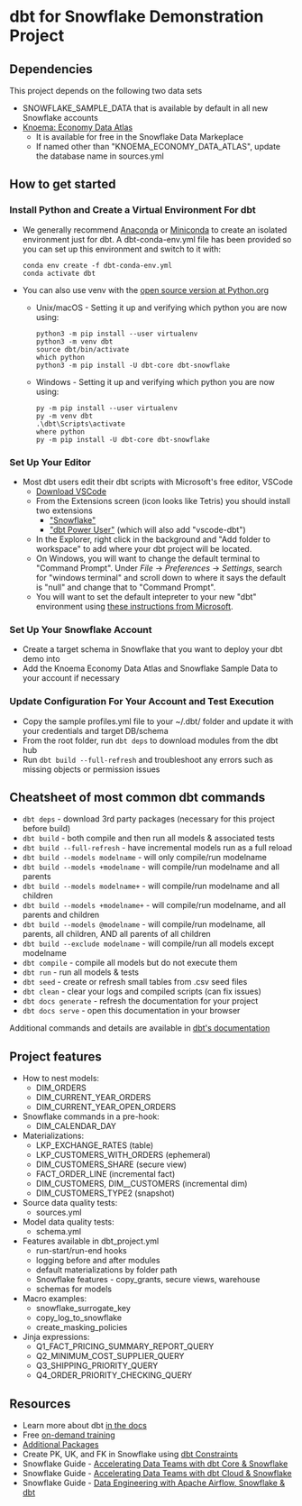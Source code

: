 # dbt for Snowflake Demonstration Project

## Dependencies

This project depends on the following two data sets

- SNOWFLAKE_SAMPLE_DATA that is available by default in all new Snowflake accounts
- [Knoema: Economy Data Atlas](https://www.snowflake.com/datasets/knoema-economy-data-atlas/)
  - It is available for free in the Snowflake Data Markeplace
  - If named other than "KNOEMA_ECONOMY_DATA_ATLAS", update the database name in sources.yml

## How to get started

### Install Python and Create a Virtual Environment For dbt

- We generally recommend [Anaconda](https://www.anaconda.com/) or [Miniconda](https://docs.conda.io/en/latest/miniconda.html) to create an isolated environment just for dbt. A dbt-conda-env.yml file has been provided so you can set up this environment and switch to it with:

    ```shell
    conda env create -f dbt-conda-env.yml
    conda activate dbt
    ```

- You can also use venv with the [open source version at Python.org](https://www.python.org/downloads/)
  - Unix/macOS - Setting it up and verifying which python you are now using:

    ```shell
    python3 -m pip install --user virtualenv
    python3 -m venv dbt
    source dbt/bin/activate
    which python
    python3 -m pip install -U dbt-core dbt-snowflake
    ```

  - Windows - Setting it up and verifying which python you are now using:

    ```shell
    py -m pip install --user virtualenv
    py -m venv dbt
    .\dbt\Scripts\activate
    where python
    py -m pip install -U dbt-core dbt-snowflake
    ```

### Set Up Your Editor

- Most dbt users edit their dbt scripts with Microsoft's free editor, VSCode
  - [Download VSCode](https://code.visualstudio.com/Download)
  - From the Extensions screen (icon looks like Tetris) you should install two extensions
    - ["Snowflake"](https://docs.snowflake.com/en/user-guide/vscode-ext)
    - ["dbt Power User"](https://marketplace.visualstudio.com/items?itemName=innoverio.vscode-dbt-power-user) (which will also add "vscode-dbt")
  - In the Explorer, right click in the background and "Add folder to workspace" to add where your dbt project will be located.
  - On Windows, you will want to change the default terminal to "Command Prompt". Under *File* -> *Preferences* -> *Settings*, search for "windows terminal" and scroll down to where it says the default is "null" and change that to "Command Prompt".
  - You will want to set the default intepreter to your new "dbt" environment using [these instructions from Microsoft](https://code.visualstudio.com/docs/python/python-tutorial#_select-a-python-interpreter).

### Set Up Your Snowflake Account

- Create a target schema in Snowflake that you want to deploy your dbt demo into
- Add the Knoema Economy Data Atlas and Snowflake Sample Data to your account if necessary

### Update Configuration For Your Account and Test Execution

- Copy the sample profiles.yml file to your ~/.dbt/ folder and update it with your credentials and target DB/schema
- From the root folder, run `dbt deps` to download modules from the dbt hub
- Run `dbt build --full-refresh` and troubleshoot any errors such as missing objects or permission issues

## Cheatsheet of most common dbt commands

- `dbt deps` - download 3rd party packages (necessary for this project before build)
- `dbt build` - both compile and then run all models & associated tests
- `dbt build --full-refresh` - have incremental models run as a full reload
- `dbt build --models modelname` - will only compile/run modelname
- `dbt build --models +modelname` - will compile/run modelname and all parents
- `dbt build --models modelname+` - will compile/run modelname and all children
- `dbt build --models +modelname+` - will compile/run modelname, and all parents and children
- `dbt build --models @modelname` - will compile/run modelname, all parents, all children, AND all parents of all children
- `dbt build --exclude modelname` - will compile/run all models except modelname
- `dbt compile` - compile all models but do not execute them
- `dbt run` - run all models & tests
- `dbt seed` - create or refresh small tables from .csv seed files
- `dbt clean` - clear your logs and compiled scripts (can fix issues)
- `dbt docs generate` - refresh the documentation for your project
- `dbt docs serve` - open this documentation in your browser

Additional commands and details are available in [dbt's documentation](https://docs.getdbt.com/reference/dbt-commands)

## Project features

- How to nest models:
  - DIM_ORDERS
  - DIM_CURRENT_YEAR_ORDERS
  - DIM_CURRENT_YEAR_OPEN_ORDERS
- Snowflake commands in a pre-hook:
  - DIM_CALENDAR_DAY
- Materializations:
  - LKP_EXCHANGE_RATES (table)
  - LKP_CUSTOMERS_WITH_ORDERS (ephemeral)
  - DIM_CUSTOMERS_SHARE (secure view)
  - FACT_ORDER_LINE (incremental fact)
  - DIM_CUSTOMERS, DIM__CUSTOMERS (incremental dim)
  - DIM_CUSTOMERS_TYPE2 (snapshot)
- Source data quality tests:
  - sources.yml
- Model data quality tests:
  - schema.yml
- Features available in dbt_project.yml
  - run-start/run-end hooks
  - logging before and after modules
  - default materializations by folder path
  - Snowflake features - copy_grants, secure views, warehouse
  - schemas for models
- Macro examples:
  - snowflake_surrogate_key
  - copy_log_to_snowflake
  - create_masking_policies
- Jinja expressions:
  - Q1_FACT_PRICING_SUMMARY_REPORT_QUERY
  - Q2_MINIMUM_COST_SUPPLIER_QUERY
  - Q3_SHIPPING_PRIORITY_QUERY
  - Q4_ORDER_PRIORITY_CHECKING_QUERY

## Resources

- Learn more about dbt [in the docs](https://docs.getdbt.com/docs/introduction)
- Free [on-demand training](https://courses.getdbt.com/)
- [Additional Packages](https://hub.getdbt.com/)
- Create PK, UK, and FK in Snowflake using [dbt Constraints](https://github.com/Snowflake-Labs/dbt_constraints)
- Snowflake Guide - [Accelerating Data Teams with dbt Core & Snowflake](https://quickstarts.snowflake.com/guide/data_teams_with_dbt_core/index.html)
- Snowflake Guide - [Accelerating Data Teams with dbt Cloud & Snowflake](https://quickstarts.snowflake.com/guide/data_teams_with_dbt_cloud/index.html)
- Snowflake Guide - [Data Engineering with Apache Airflow, Snowflake & dbt](https://quickstarts.snowflake.com/guide/data_engineering_with_apache_airflow/index.html)
